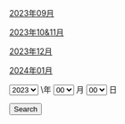 <a href="https://www.norange555.com/variety05/">2023年09月</a>

<a href="https://www.norange555.com/variety06/">2023年10&11月</a>

<a href="https://www.norange555.com/2023final/">2023年12月</a>

<a href="https://www.norange555.com/diary/202401">2024年01月</a>

<select id="year" name="year" onchange="updateMonthOptions()">
        <option value="2023">2023</option>
        <option value="2024">2024</option>
    </select>
    \<label for="year">年</label>

    
<select id="month" name="month" onchange="generateDays()">
        <option value="00">00</option>
    </select>
    <label for="month">月</label>

<select id="day" name="day">
        <option value="00">00</option>
    </select>
    <label for="day">日</label>

<button onclick="targetdate()">Search</button>

<script>
        function updateMonthOptions() {
            var yearSelect = document.getElementById("year");
            var monthSelect = document.getElementById("month");
            
            monthSelect.innerHTML = '';

            // 如果年份是2023年，则只显示09到12月
            if (yearSelect.value === '2023') {
                for (var i = 9; i <= 12; i++) {
                    var month = i < 10 ? '0' + i : '' + i;
                    var option = document.createElement("option");
                    option.value = month;
                    option.text = month;
                    monthSelect.add(option);
                }
            } else {
                for (var i = 1; i <= 12; i++) {
                    var month = i < 10 ? '0' + i : '' + i;
                    var option = document.createElement("option");
                    option.value = month;
                    option.text = month;
                    monthSelect.add(option);
                }
            }
            generateDays();
        }

        function targetdate() {
            var year = document.getElementById('year').value;
            var month = document.getElementById('month').value;
            var day = document.getElementById('day').value;

            var M0nth = month.charAt(0) === '0' ? month.charAt(1) : month;
            var d0ay = day.charAt(0) === '0' ? day.charAt(1) : day;

            var url = 'https://www.norange555.com/diary/' + year + month + '#' + M0nth + '月' + d0ay + '日' ;

            window.location.href = url;
        }
        

        function generateDays() {
            var monthSelect = document.getElementById('month');
            var daySelect = document.getElementById('day');
            var selectedMonth = parseInt(monthSelect.value, 10);

            daySelect.innerHTML = '';

            var daysInMonth = getDaysInMonth(selectedMonth);

            for (var i = 1; i <= daysInMonth; i++) {
                    var day = i < 10 ? '0' + i : '' + i;
                    var option = document.createElement("option");
                    option.value = day;
                    option.text = day;
                    daySelect.add(option);
                }
        }



        function getDaysInMonth(month) {
            switch (month) {
                case 1: // January
                case 3: // March
                case 5: // May
                case 7: // July
                case 8: // August
                case 10: // October
                case 12: // December
                    return 31;
                case 4: // April
                case 6: // June
                case 9: // September
                case 11: // November
                    return 30;
                case 2: // February
                    var year = new Date().getFullYear();
                    return (year % 4 === 0 && (year % 100 !== 0 || year % 400 === 0)) ? 29 : 28;
                default:
                    return 0;
            }
        }


        updateMonthOptions();
    </script>
